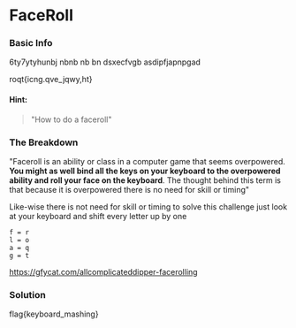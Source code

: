 # FaceRoll

### Basic Info

6ty7ytyhunbj nbnb nb bn dsxecfvgb asdipfjapnpgad

roqt{icng.qve_jqwy,ht}

#### Hint:
 >"How to do a faceroll"

### The Breakdown

"Faceroll is an ability or class in a computer game that seems overpowered. **You might as well bind all the keys on your keyboard to the overpowered ability and roll your face on the keyboard**. The thought behind this term is that because it is overpowered there is no need for skill or timing"

Like-wise there is not need for skill or timing to solve this challenge just look at your keyboard and shift every letter up by one 
```
f = r
l = o
a = q
g = t
```

https://gfycat.com/allcomplicateddipper-facerolling

### Solution
flag{keyboard_mashing}